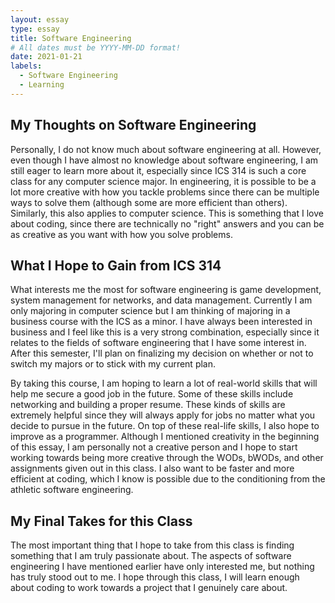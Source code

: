 ```yaml
---
layout: essay
type: essay
title: Software Engineering
# All dates must be YYYY-MM-DD format!
date: 2021-01-21
labels:
  - Software Engineering
  - Learning
---
```

## My Thoughts on Software Engineering
Personally, I do not know much about software engineering at all. However, even though I have almost no knowledge about software engineering, I am still eager to learn more about it, especially since ICS 314 is such a core class for any computer science major. In engineering, it is possible to be a lot more creative with how you tackle problems since there can be multiple ways to solve them (although some are more efficient than others). Similarly, this also applies to computer science. This is something that I love about coding, since there are technically no "right" answers and you can be as creative as you want with how you solve problems.

## What I Hope to Gain from ICS 314
What interests me the most for software engineering is game development, system management for networks, and data management. Currently I am only majoring in computer science but I am thinking of majoring in a business course with the ICS as a minor. I have always been interested in business and I feel like this is a very strong combination, especially since it relates to the fields of software engineering that I have some interest in. After this semester, I'll plan on finalizing my decision on whether or not to switch my majors or to stick with my current plan.

By taking this course, I am hoping to learn a lot of real-world skills that will help me secure a good job in the future. Some of these skills include networking and building a proper resume. These kinds of skills are extremely helpful since they will always apply for jobs no matter what you decide to pursue in the future. On top of these real-life skills, I also hope to improve as a programmer.  Although I mentioned creativity in the beginning of this essay, I am personally not a creative person and I hope to start working towards being more creative through the WODs, bWODs, and other assignments given out in this class. I also want to be faster and more efficient at coding, which I know is possible due to the conditioning from the athletic software engineering.

## My Final Takes for this Class
The most important thing that I hope to take from this class is finding something that I am truly passionate about. The aspects of software engineering I have mentioned earlier have only interested me, but nothing has truly stood out to me. I hope through this class, I will learn enough about coding to work towards a project that I genuinely care about.


